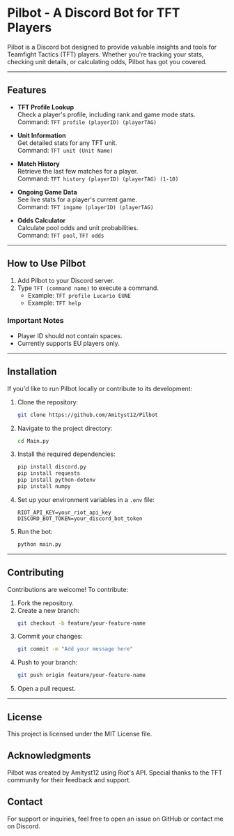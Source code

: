 # Pilbot - A Discord Bot for TFT Players

Pilbot is a Discord bot designed to provide valuable insights and tools for Teamfight Tactics (TFT) players. Whether you're tracking your stats, checking unit details, or calculating odds, Pilbot has got you covered.

---

## Features

- **TFT Profile Lookup**  
  Check a player's profile, including rank and game mode stats.  
  Command: `TFT profile (playerID) (playerTAG)`

- **Unit Information**  
  Get detailed stats for any TFT unit.  
  Command: `TFT unit (Unit Name)`

- **Match History**  
  Retrieve the last few matches for a player.  
  Command: `TFT history (playerID) (playerTAG) (1-10)`

- **Ongoing Game Data**  
  See live stats for a player's current game.  
  Command: `TFT ingame (playerID) (playerTAG)`

- **Odds Calculator**  
  Calculate pool odds and unit probabilities.  
  Command: `TFT pool`, `TFT odds`

---

## How to Use Pilbot

1. Add Pilbot to your Discord server.
2. Type `TFT (command name)` to execute a command.
   - Example: `TFT profile Lucario EUNE`
   - Example: `TFT help`

### Important Notes
- Player ID should not contain spaces.
- Currently supports EU players only.

---

## Installation

If you'd like to run Pilbot locally or contribute to its development:

1. Clone the repository:
   ```bash
   git clone https://github.com/Amityst12/Pilbot
   ```
2. Navigate to the project directory:
   ```bash
   cd Main.py
   ```
3. Install the required dependencies:
   ```bash
   pip install discord.py
   pip install requests
   pip install python-dotenv
   pip install numpy
   
   ```
4. Set up your environment variables in a `.env` file:
   ```env
   RIOT_API_KEY=your_riot_api_key
   DISCORD_BOT_TOKEN=your_discord_bot_token
   ```
5. Run the bot:
   ```bash
   python main.py
   ```

---

## Contributing

Contributions are welcome! To contribute:
1. Fork the repository.
2. Create a new branch:
   ```bash
   git checkout -b feature/your-feature-name
   ```
3. Commit your changes:
   ```bash
   git commit -m "Add your message here"
   ```
4. Push to your branch:
   ```bash
   git push origin feature/your-feature-name
   ```
5. Open a pull request.

---

## License

This project is licensed under the MIT License file.

## Acknowledgments

Pilbot was created by Amityst12 using Riot's API.
Special thanks to the TFT community for their feedback and support.

## Contact

For support or inquiries, feel free to open an issue on GitHub or contact me on Discord.
